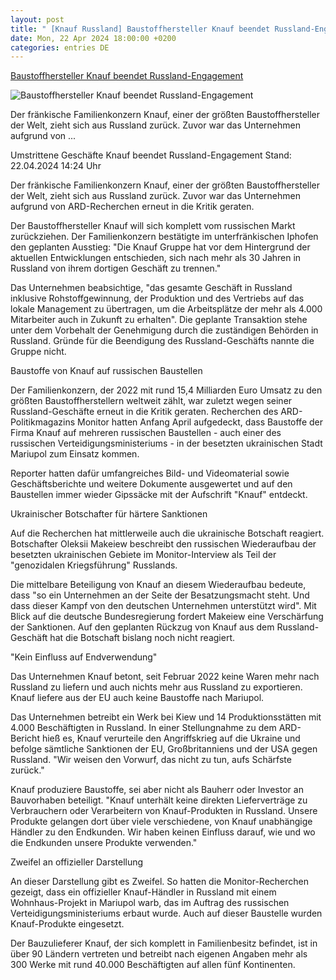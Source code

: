 ```yaml
---
layout: post
title: " [Knauf Russland] Baustoffhersteller Knauf beendet Russland-Engagement"
date: Mon, 22 Apr 2024 18:00:00 +0200
categories: entries DE
---
```

[Baustoffhersteller Knauf beendet Russland-Engagement](https://www.tagesschau.de/wirtschaft/unternehmen/knauf-russland-rueckzug-100.html)

![Baustoffhersteller Knauf beendet Russland-Engagement](https://images.tagesschau.de/image/195dfd90-7f39-4650-8757-4814f5c4dd58/AAABjwVJpP0/AAABjcWen7M/16x9-1280/knauf-100.jpg)

Der fränkische Familienkonzern Knauf, einer der größten Baustoffhersteller der Welt, zieht sich aus Russland zurück. Zuvor war das Unternehmen aufgrund von ...

Umstrittene Geschäfte Knauf beendet Russland-Engagement Stand: 22.04.2024 14:24 Uhr

Der fränkische Familienkonzern Knauf, einer der größten Baustoffhersteller der Welt, zieht sich aus Russland zurück. Zuvor war das Unternehmen aufgrund von ARD-Recherchen erneut in die Kritik geraten.

Der Baustoffhersteller Knauf will sich komplett vom russischen Markt zurückziehen. Der Familienkonzern bestätigte im unterfränkischen Iphofen den geplanten Ausstieg: "Die Knauf Gruppe hat vor dem Hintergrund der aktuellen Entwicklungen entschieden, sich nach mehr als 30 Jahren in Russland von ihrem dortigen Geschäft zu trennen."

Das Unternehmen beabsichtige, "das gesamte Geschäft in Russland inklusive Rohstoffgewinnung, der Produktion und des Vertriebs auf das lokale Management zu übertragen, um die Arbeitsplätze der mehr als 4.000 Mitarbeiter auch in Zukunft zu erhalten". Die geplante Transaktion stehe unter dem Vorbehalt der Genehmigung durch die zuständigen Behörden in Russland. Gründe für die Beendigung des Russland-Geschäfts nannte die Gruppe nicht.

Baustoffe von Knauf auf russischen Baustellen

Der Familienkonzern, der 2022 mit rund 15,4 Milliarden Euro Umsatz zu den größten Baustoffherstellern weltweit zählt, war zuletzt wegen seiner Russland-Geschäfte erneut in die Kritik geraten. Recherchen des ARD-Politikmagazins Monitor hatten Anfang April aufgedeckt, dass Baustoffe der Firma Knauf auf mehreren russischen Baustellen - auch einer des russischen Verteidigungsministeriums - in der besetzten ukrainischen Stadt Mariupol zum Einsatz kommen.

Reporter hatten dafür umfangreiches Bild- und Videomaterial sowie Geschäftsberichte und weitere Dokumente ausgewertet und auf den Baustellen immer wieder Gipssäcke mit der Aufschrift "Knauf" entdeckt.

Ukrainischer Botschafter für härtere Sanktionen

Auf die Recherchen hat mittlerweile auch die ukrainische Botschaft reagiert. Botschafter Oleksii Makeiew beschreibt den russischen Wiederaufbau der besetzten ukrainischen Gebiete im Monitor-Interview als Teil der "genozidalen Kriegsführung" Russlands.

Die mittelbare Beteiligung von Knauf an diesem Wiederaufbau bedeute, dass "so ein Unternehmen an der Seite der Besatzungsmacht steht. Und dass dieser Kampf von den deutschen Unternehmen unterstützt wird". Mit Blick auf die deutsche Bundesregierung fordert Makeiew eine Verschärfung der Sanktionen. Auf den geplanten Rückzug von Knauf aus dem Russland-Geschäft hat die Botschaft bislang noch nicht reagiert.

"Kein Einfluss auf Endverwendung"

Das Unternehmen Knauf betont, seit Februar 2022 keine Waren mehr nach Russland zu liefern und auch nichts mehr aus Russland zu exportieren. Knauf liefere aus der EU auch keine Baustoffe nach Mariupol.

Das Unternehmen betreibt ein Werk bei Kiew und 14 Produktionsstätten mit 4.000 Beschäftigten in Russland. In einer Stellungnahme zu dem ARD-Bericht hieß es, Knauf verurteile den Angriffskrieg auf die Ukraine und befolge sämtliche Sanktionen der EU, Großbritanniens und der USA gegen Russland. "Wir weisen den Vorwurf, das nicht zu tun, aufs Schärfste zurück."

Knauf produziere Baustoffe, sei aber nicht als Bauherr oder Investor an Bauvorhaben beteiligt. "Knauf unterhält keine direkten Lieferverträge zu Verbrauchern oder Verarbeitern von Knauf-Produkten in Russland. Unsere Produkte gelangen dort über viele verschiedene, von Knauf unabhängige Händler zu den Endkunden. Wir haben keinen Einfluss darauf, wie und wo die Endkunden unsere Produkte verwenden."

Zweifel an offizieller Darstellung

An dieser Darstellung gibt es Zweifel. So hatten die Monitor-Recherchen gezeigt, dass ein offizieller Knauf-Händler in Russland mit einem Wohnhaus-Projekt in Mariupol warb, das im Auftrag des russischen Verteidigungsministeriums erbaut wurde. Auch auf dieser Baustelle wurden Knauf-Produkte eingesetzt.

Der Bauzulieferer Knauf, der sich komplett in Familienbesitz befindet, ist in über 90 Ländern vertreten und betreibt nach eigenen Angaben mehr als 300 Werke mit rund 40.000 Beschäftigten auf allen fünf Kontinenten.

